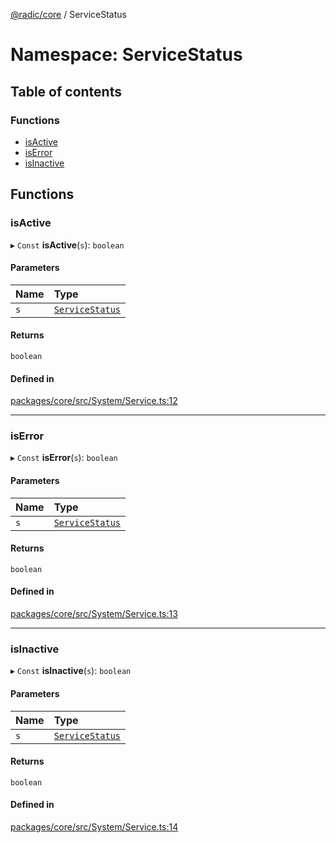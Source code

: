 [@radic/core](../README.md) / ServiceStatus

# Namespace: ServiceStatus

## Table of contents

### Functions

- [isActive](ServiceStatus.md#isactive)
- [isError](ServiceStatus.md#iserror)
- [isInactive](ServiceStatus.md#isinactive)

## Functions

### isActive

▸ `Const` **isActive**(`s`): `boolean`

#### Parameters

| Name | Type |
| :------ | :------ |
| `s` | [`ServiceStatus`](../enums/ServiceStatus.md) |

#### Returns

`boolean`

#### Defined in

[packages/core/src/System/Service.ts:12](https://github.com/robinradic/npm-packages/blob/81c68f6/packages/core/src/System/Service.ts#L12)

___

### isError

▸ `Const` **isError**(`s`): `boolean`

#### Parameters

| Name | Type |
| :------ | :------ |
| `s` | [`ServiceStatus`](../enums/ServiceStatus.md) |

#### Returns

`boolean`

#### Defined in

[packages/core/src/System/Service.ts:13](https://github.com/robinradic/npm-packages/blob/81c68f6/packages/core/src/System/Service.ts#L13)

___

### isInactive

▸ `Const` **isInactive**(`s`): `boolean`

#### Parameters

| Name | Type |
| :------ | :------ |
| `s` | [`ServiceStatus`](../enums/ServiceStatus.md) |

#### Returns

`boolean`

#### Defined in

[packages/core/src/System/Service.ts:14](https://github.com/robinradic/npm-packages/blob/81c68f6/packages/core/src/System/Service.ts#L14)
